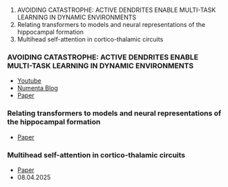 1. AVOIDING CATASTROPHE: ACTIVE DENDRITES ENABLE MULTI-TASK LEARNING IN DYNAMIC ENVIRONMENTS
2. Relating transformers to models and neural representations of the hippocampal formation
3. Multihead self-attention in cortico-thalamic circuits

### AVOIDING CATASTROPHE: ACTIVE DENDRITES ENABLE MULTI-TASK LEARNING IN DYNAMIC ENVIRONMENTS
* [Youtube](https://www.youtube.com/watch?v=O_dJ31T01i8)
* [Numenta Blog](https://www.numenta.com/blog/2021/11/08/can-active-dendrites-mitigate-catastrophic-forgetting/)
* [Paper](https://arxiv.org/abs/2201.00042)

### Relating transformers to models and neural representations of the hippocampal formation
* [Paper](https://arxiv.org/abs/2112.04035)

### Multihead self-attention in cortico-thalamic circuits
* [Paper](https://arxiv.org/abs/2504.06354)
* 08.04.2025
